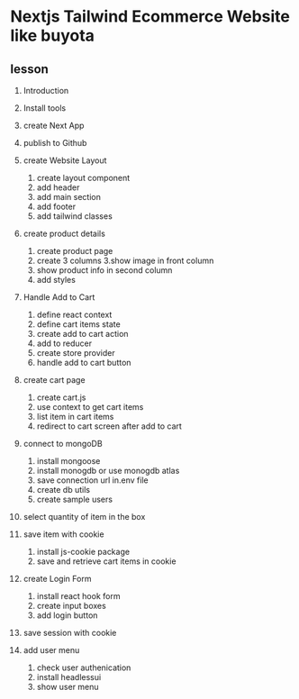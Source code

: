 # Nextjs Tailwind Ecommerce Website like buyota

## lesson
 
1. Introduction
2. Install tools
3. create Next App
4. publish to Github 


2. create Website Layout
    1. create layout component
    2. add header 
    3. add main section
    4. add footer
    5. add tailwind classes

3. create product details
    1. create product page
    2. create 3 columns
    3.show image in front column
    4. show product info in second column
    5. add styles
    
4. Handle Add to Cart
    1. define react context
    2. define cart items state
    3. create add to cart action
    4. add to reducer
    5. create store provider 
    6. handle add to cart button
 
6. create cart page
    1. create cart.js
    2. use context to get cart items
    3. list item in cart items
    4. redirect to cart screen after add to cart




6. connect to mongoDB
    1. install mongoose
    2. install monogdb or use monogdb atlas
    3. save connection url in.env file
    4. create db utils
    5. create sample users

7. select quantity of item in the box


8. save item with cookie
    1. install js-cookie package
    2. save and retrieve cart items in cookie

9. create Login Form
    1. install react hook form
    2. create input boxes
    3. add login button

10. save session with cookie

11. add user menu
    1. check user authenication
    2. install headlessui 
    3. show user menu
 